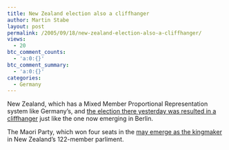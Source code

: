 ```yaml
---
title: New Zealand election also a cliffhanger
author: Martin Stabe
layout: post
permalink: /2005/09/18/new-zealand-election-also-a-cliffhanger/
views:
  - 20
btc_comment_counts:
  - 'a:0:{}'
btc_comment_summary:
  - 'a:0:{}'
categories:
  - Germany
---
```

New Zealand, which has a Mixed Member Proportional Representation system like Germany&rsquo;s, and [the election there yesterday was resulted in a cliffhanger][1] just like the one now emerging in Berlin.

The Maori Party, which won four seats in the [may emerge as the kingmaker][2] in New Zealand&rsquo;s 122-member parliment.

 [1]: http://www.theaustralian.news.com.au/common/story_page/0,5744,16644031%255E7583,00.html
 [2]: http://www.nzherald.co.nz/section/story.cfm?c_id=1&ObjectID=10346253
